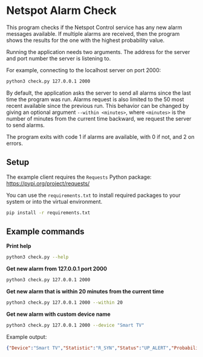 # Netspot Alarm Check

This program checks if the Netspot Control service has any new alarm messages available. If multiple alarms are
received, then the program shows the results for the one with the highest probability value.

Running the application needs two arguments. The address for the server and port number the server is listening to.

For example, connecting to the localhost server on port 2000:
```bash
python3 check.py 127.0.0.1 2000
```

By default, the application asks the server to send all alarms since the last time the program was run. Alarms request
is also limited to the 50 most recent available since the previous run. This behavior can be changed by giving an
optional argument `--within <minutes>`, where `<minutes>` is the number of minutes from the current time backward, we
request the server to send alarms.

The program exits with code 1 if alarms are available, with 0 if not, and 2 on errors.

## Setup

The example client requires the `Requests` Python package: https://pypi.org/project/requests/

You can use the `requirements.txt` to install required packages to your system or into the virtual environment.

```bash
pip install -r requirements.txt
```

## Example commands

**Print help**

```bash
python3 check.py --help
```

**Get new alarm from 127.0.0.1 port 2000**

```bash
python3 check.py 127.0.0.1 2000
```

**Get new alarm that is within 20 minutes from the current time**

```bash
python3 check.py 127.0.0.1 2000 --within 20
```

**Get new alarm with custom device name**

```bash
python3 check.py 127.0.0.1 2000 --device "Smart TV"
```

Example output:

```json
{"Device":"Smart TV","Statistic":"R_SYN","Status":"UP_ALERT","Probability":0.75,"Time:":1667472705656570000}
```

